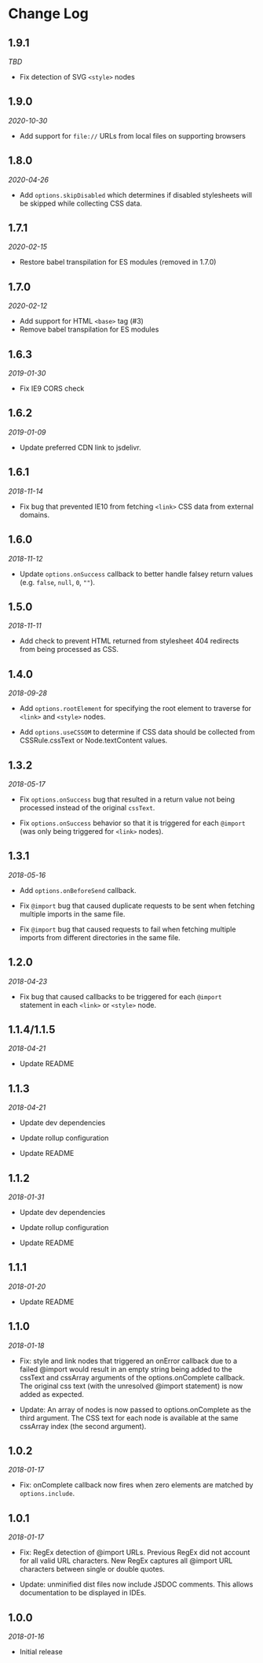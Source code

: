 # Change Log

## 1.9.1

*TBD*

- Fix detection of SVG `<style>` nodes

## 1.9.0

*2020-10-30*

- Add support for `file://` URLs from local files on supporting browsers

## 1.8.0

*2020-04-26*

- Add `options.skipDisabled` which determines if disabled stylesheets will be
  skipped while collecting CSS data.

## 1.7.1

*2020-02-15*

- Restore babel transpilation for ES modules (removed in 1.7.0)

## 1.7.0

*2020-02-12*

- Add support for HTML `<base>` tag (#3)
- Remove babel transpilation for ES modules

## 1.6.3

*2019-01-30*

- Fix IE9 CORS check

## 1.6.2

*2019-01-09*

- Update preferred CDN link to jsdelivr.

## 1.6.1

*2018-11-14*

- Fix bug that prevented IE10 from fetching `<link>` CSS data from external
  domains.

## 1.6.0

*2018-11-12*

- Update `options.onSuccess` callback to better handle falsey return values
  (e.g. `false`, `null`, `0`, `""`).

## 1.5.0

*2018-11-11*

- Add check to prevent HTML returned from stylesheet 404 redirects from being
  processed as CSS.

## 1.4.0

*2018-09-28*

- Add `options.rootElement` for specifying the root element to traverse for
  `<link>` and `<style>` nodes.

- Add `options.useCSSOM` to determine if CSS data should be collected from
  CSSRule.cssText or Node.textContent values.

## 1.3.2

*2018-05-17*

- Fix `options.onSuccess` bug that resulted in a return value not being
  processed instead of the original `cssText`.

- Fix `options.onSuccess` behavior so that it is triggered for each `@import`
  (was only being triggered for `<link>` nodes).

## 1.3.1

*2018-05-16*

- Add `options.onBeforeSend` callback.

- Fix `@import` bug that caused duplicate requests to be sent when fetching
  multiple imports in the same file.

- Fix `@import` bug that caused requests to fail when fetching multiple
  imports from different directories in the same file.

## 1.2.0

*2018-04-23*

- Fix bug that caused callbacks to be triggered for each `@import` statement
  in each `<link>` or `<style>` node.

## 1.1.4/1.1.5

*2018-04-21*

- Update README

## 1.1.3

*2018-04-21*

- Update dev dependencies

- Update rollup configuration

- Update README

## 1.1.2

*2018-01-31*

- Update dev dependencies

- Update rollup configuration

- Update README

## 1.1.1

*2018-01-20*

- Update README

## 1.1.0

*2018-01-18*

- Fix: style and link nodes that triggered an onError callback due to a failed
  @import would result in an empty string being added to the cssText and
  cssArray arguments of the options.onComplete callback. The original css text
  (with the unresolved @import statement) is now added as expected.

- Update: An array of nodes is now passed to options.onComplete as the third
  argument. The CSS text for each node is available at the same cssArray index
  (the second argument).

## 1.0.2

*2018-01-17*

- Fix: onComplete callback now fires when zero elements are matched by
  `options.include`.

## 1.0.1

*2018-01-17*

- Fix: RegEx detection of @import URLs. Previous RegEx did not account for all
  valid URL characters. New RegEx captures all @import URL characters between
  single or double quotes.

- Update: unminified dist files now include JSDOC comments. This allows
  documentation to be displayed in IDEs.

## 1.0.0

*2018-01-16*

- Initial release
